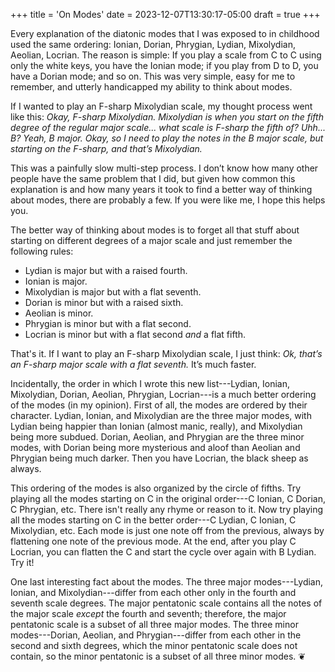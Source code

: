 +++
title = 'On Modes'
date = 2023-12-07T13:30:17-05:00
draft = true
+++

Every explanation of the diatonic modes that I was exposed to in childhood used the same ordering: Ionian, Dorian, Phrygian, Lydian, Mixolydian, Aeolian, Locrian. The reason is simple: If you play a scale from C to C using only the white keys, you have the Ionian mode; if you play from D to D, you have a Dorian mode; and so on. This was very simple, easy for me to remember, and utterly handicapped my ability to think about modes.

If I wanted to play an F-sharp Mixolydian scale, my thought process went like this: *Okay, F-sharp Mixolydian. Mixolydian is when you start on the fifth degree of the regular major scale... what scale is F-sharp the fifth of? Uhh... B? Yeah, B major. Okay, so I need to play the notes in the B major scale, but starting on the F-sharp, and that’s Mixolydian.*

This was a painfully slow multi-step process. I don’t know how many other people have the same problem that I did, but given how common this explanation is and how many years it took to find a better way of thinking about modes, there are probably a few. If you were like me, I hope this helps you.

The better way of thinking about modes is to forget all that stuff about starting on different degrees of a major scale and just remember the following rules:

- Lydian is major but with a raised fourth.
- Ionian is major.
- Mixolydian is major but with a flat seventh.
- Dorian is minor but with a raised sixth.
- Aeolian is minor.
- Phrygian is minor but with a flat second.
- Locrian is minor but with a flat second *and* a flat fifth.

That's it. If I want to play an F-sharp Mixolydian scale, I just think: *Ok, that’s an F-sharp major scale with a flat seventh.* It’s much faster.

Incidentally, the order in which I wrote this new list---Lydian, Ionian, Mixolydian, Dorian, Aeolian, Phrygian, Locrian---is a much better ordering of the modes (in my opinion). First of all, the modes are ordered by their character. Lydian, Ionian, and Mixolydian are the three major modes, with Lydian being happier than Ionian (almost manic, really), and Mixolydian being more subdued. Dorian, Aeolian, and Phrygian are the three minor modes, with Dorian being more mysterious and aloof than Aeolian and Phrygian being much darker. Then you have Locrian, the black sheep as always.

This ordering of the modes is also organized by the circle of fifths. Try playing all the modes starting on C in the original order---C Ionian, C Dorian, C Phrygian, etc. There isn't really any rhyme or reason to it. Now try playing all the modes starting on C in the better order---C Lydian, C Ionian, C Mixolydian, etc. Each mode is just one note off from the previous, always by flattening one note of the previous mode. At the end, after you play C Locrian, you can flatten the C and start the cycle over again with B Lydian. Try it!

One last interesting fact about the modes. The three major modes---Lydian, Ionian, and Mixolydian---differ from each other only in the fourth and seventh scale degrees. The major pentatonic scale contains all the notes of the major scale *except* the fourth and seventh; therefore, the major pentatonic scale is a subset of all three major modes. The three minor modes---Dorian, Aeolian, and Phrygian---differ from each other in the second and sixth degrees, which the minor pentatonic scale does not contain, so the minor pentatonic is a subset of all three minor modes. &#x2766;
